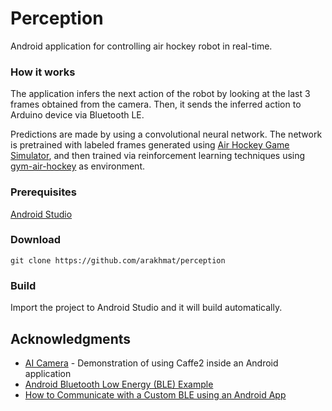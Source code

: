 # Perception
Android application for controlling air hockey robot in real-time.

### How it works
The application infers the next action of the robot by looking at the last 3 frames obtained from the camera.
Then, it sends the inferred action to Arduino device via Bluetooth LE.  

Predictions are made by using a convolutional neural network. The network is pretrained 
with labeled frames generated using [Air Hockey Game Simulator](https://github.com/arakhmat/air-hockey), and then trained via reinforcement learning techniques using [gym-air-hockey](https://github.com/arakhmat/gym-air-hockey) as environment.
### Prerequisites
[Android Studio](https://developer.android.com/studio/index.html)
### Download
```
git clone https://github.com/arakhmat/perception 
```
### Build
Import the project to Android Studio and it will build automatically.
## Acknowledgments
* [AI Camera](https://github.com/bwasti/AICamera) - Demonstration of using Caffe2 inside an Android application
* [Android Bluetooth Low Energy (BLE) Example](http://www.truiton.com/2015/04/android-bluetooth-low-energy-ble-example/)
* [How to Communicate with a Custom BLE using an Android App](https://www.allaboutcircuits.com/projects/how-to-communicate-with-a-custom-ble-using-an-android-app/)
